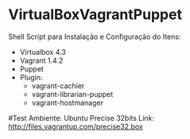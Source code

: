 VirtualBoxVagrantPuppet
=======================

Shell Script para Instalação e Configuração do Itens:

- Virtualbox 4.3
- Vagrant 1.4.2
- Puppet
- Plugin: 
  - vagrant-cachier
  - vagrant-librarian-puppet
  - vagrant-hostmanager

#Test
  Ambiente: Ubuntu Precise 32bits
  Link: http://files.vagrantup.com/precise32.box
